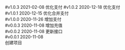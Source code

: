 #v1.0.3  2021-02-08
优化支付
#v1.0.2  2020-12-18
优化支付  
#v1.0.1  2020-12-15
优化合并支付  
#v1.0.0  2020-11-26
增加支付  
#v0.0.3  2020-11-08
增加充值   
#v0.0.2  2020-11-08
更新接口   
#v0.0.1  2020-11-08  
创建项目  